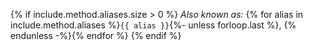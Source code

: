 {% if include.method.aliases.size > 0 %}
*Also known as:*
{% for alias in include.method.aliases %}<code>{{ alias }}</code>{%- unless forloop.last %}, {% endunless -%}{% endfor %}
{% endif %}
